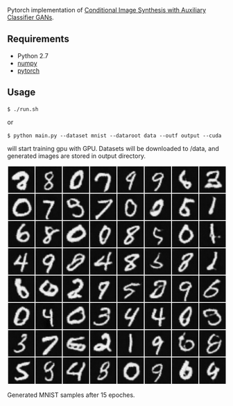 Pytorch implementation of [Conditional Image Synthesis with Auxiliary Classifier GANs](https://arxiv.org/pdf/1610.09585.pdf).

## Requirements

- Python 2.7
- [numpy](http://www.numpy.org/)
- [pytorch](http://pytorch.org/)

## Usage

	$ ./run.sh

or

	$ python main.py --dataset mnist --dataroot data --outf output --cuda                                                                           

will start training gpu with GPU. Datasets will be downloaded to /data, and generated images are stored in output directory.


![Alt text](./output/fake_samples_epoch_015.png?raw=true "Title")

Generated MNIST samples after 15 epoches.
